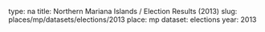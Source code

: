 type: na
title: Northern Mariana Islands / Election Results (2013)
slug: places/mp/datasets/elections/2013
place: mp
dataset: elections
year: 2013
